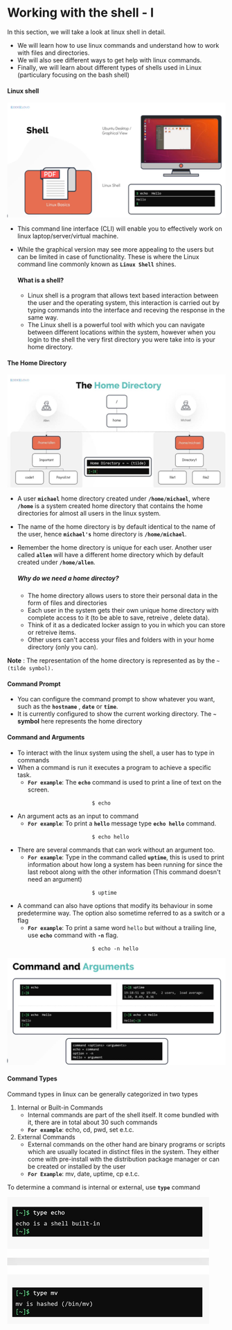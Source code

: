 # Working with the shell - I

In this section, we will take a look at linux shell in detail. 
- We will learn how to use linux commands and understand how to work with files and directories. 
- We will also see different ways to get help with linux commands. 
- Finally, we will learn about different types of shells used in Linux (particulary focusing on the bash shell)

#### Linux shell

![Shell](../../images/Shell.PNG)

- This command line interface (CLI) will enable you to effectively work on linux laptop/server/virtual machine.
- While the graphical version may see more appealing to the users but can be limited in case of functionality. These is where the Linux command line commonly known as **`Linux Shell`** shines.

  #### What is a shell?

  - Linux shell is a program that allows text based interaction between the user and the operating system, this interaction is carried out by typing commands into the interface and receving the response in the same way.
  - The Linux shell is a powerful tool with which you can navigate between different locations within the system, however when you login to the shell the very first directory you were take into is your home directory.

#### The Home Directory

![The-Home-Directory](../../images/The_Home_Directory.JPG)
 
- A user **`michael`** home directory created under **`/home/michael`**, where **`/home`** is a system created home directory that contains the home directories for almost all users in the linux system. 
- The name of the home directory is by default identical to the name of the user, hence **`michael's`** home directory is **`/home/michael`**.
- Remember the home directory is unique for each user. Another user called **`allen`** will have a different home directory which by default created under **`/home/allen`**.

  ##### Why do we need a home directoy?
  - The home directory allows users to store their personal data in the form of files and directories
  - Each user in the system gets their own unique home directory with complete access to it (to be able to save, retreive , delete data).
  - Think of it as a dedicated locker assign to you in which you can store or retreive items.
  - Other users can't access your files and folders with in your home directory (only you can).

**Note** : The representation of the home directory is represented as by the `~ (tilde symbol).`

#### Command Prompt

- You can configure the command prompt to show whatever you want, such as the **`hostname`** , **`date`** or **`time`**. 
- It is currently configured to show the current working directory. The **`~` symbol**  here represents the home directory

#### Command and Arguments

- To interact with the linux system using the shell, a user has to type in commands
- When a command is run it executes a program to achieve a specific task.
  - **`For example`**: The **`echo`** command is used to print a line of text on the screen.
  ```
                          $ echo 
  ```
- An argument acts as an input to command
  - **`For example`**: To print a **`hello`** message type **`echo hello`** command.
  ```
                          $ echo hello
  ```
- There are several commands that can work without an argument too.
  - **`For example`**: Type in the command called **`uptime`**, this is used to print information about how long a system has been running for since the last reboot along with the other information (This command doesn't need an argument)
  ```
                          $ uptime 
  ```
- A command can also have options that modify its behaviour in some predetermine way. The option also sometime referred to as a switch or a flag 
  - **`For example`**: To print a same word `hello` but without a trailing line, use **`echo`** command with **`-n`** flag.
  ```
                          $ echo -n hello
  ```
  
![Command-and-Arguments](../../images/Command-and-Arguments.PNG)

#### Command Types

Command types in linux can be generally categorized in two types
 1. Internal or Built-in Commands 
    - Internal commands are part of the shell itself. It come bundled with it, there are in total about 30 such commands
    - **`For example`**: echo, cd, pwd, set e.t.c.
 1. External Commands
    - External commands on the other hand are binary programs or scripts which are usually located in distinct files in the system. They either come with pre-install with the distribution package manager or can be created or installed by the user
    - **`For Example`**: mv, date, uptime, cp e.t.c.
    
To determine a command is internal or external, use **`type`** command
 
![Command-Types](../../images/Command-Types.PNG)
